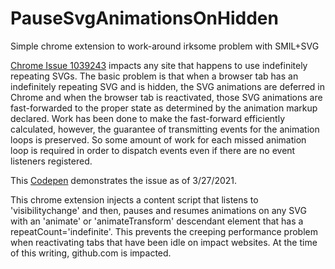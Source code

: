 # PauseSvgAnimationsOnHidden
Simple chrome extension to work-around irksome problem with SMIL+SVG

[Chrome Issue 1039243](https://bugs.chromium.org/p/chromium/issues/detail?id=1039243&can=2&q=Component%3ABlink%3ESVG%20-Type%3DTask) impacts any site that happens to use indefinitely repeating SVGs. The basic problem is that when a browser tab has an indefinitely repeating SVG and is hidden, the SVG animations are deferred in Chrome and when the browser tab is reactivated, those SVG animations are fast-forwarded to the proper state as determined by the animation markup declared. Work has been done to make the fast-forward efficiently calculated, however, the guarantee of transmitting events for the animation loops is preserved. So some amount of work for each missed animation loop is required in order to dispatch events even if there are no event listeners registered.

This [Codepen](https://codepen.io/jallers/full/OJRzyOj) demonstrates the issue as of 3/27/2021.

This chrome extension injects a content script that listens to 'visibilitychange' and then, pauses and resumes animations on any SVG with an 'animate' or 'animateTransform' descendant element that has a repeatCount='indefinite'. This prevents the creeping performance problem when reactivating tabs that have been idle on impact websites. At the time of this writing, github.com is impacted.
